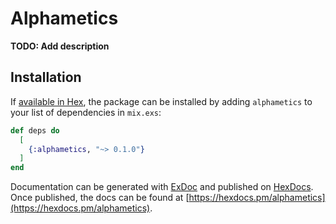 # Alphametics

**TODO: Add description**

## Installation

If [available in Hex](https://hex.pm/docs/publish), the package can be installed
by adding `alphametics` to your list of dependencies in `mix.exs`:

```elixir
def deps do
  [
    {:alphametics, "~> 0.1.0"}
  ]
end
```

Documentation can be generated with [ExDoc](https://github.com/elixir-lang/ex_doc)
and published on [HexDocs](https://hexdocs.pm). Once published, the docs can
be found at [https://hexdocs.pm/alphametics](https://hexdocs.pm/alphametics).

